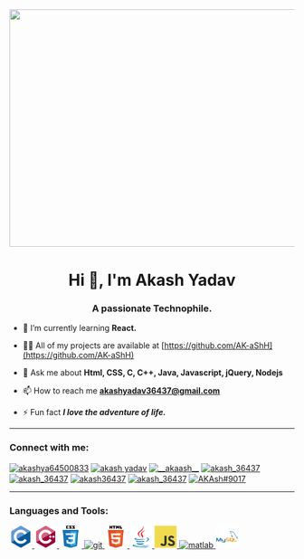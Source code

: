 

<!--
**AK-aShH/AK-aShH** is a ✨ _special_ ✨ repository because its `README.md` (this file) appears on your GitHub profile.

Here are some ideas to get you started:

- 🔭 I’m currently working on ...
- 🌱 I’m currently learning ...
- 👯 I’m looking to collaborate on ...
- 🤔 I’m looking for help with ...
- 💬 Ask me about ...
- 📫 How to reach me: ...
- 😄 Pronouns: ...
- ⚡ Fun fact: ...
-->
<img src="https://user-images.githubusercontent.com/81186992/136109249-bdc07440-79eb-4b94-9cbb-8e9ff2de691f.gif" width="1000" height="420">


<h1 align="center">Hi 👋, I'm Akash Yadav</h1>
<h3 align="center">A passionate Technophile.</h3>


- 🌱 I’m currently learning **React.**

- 👨‍💻 All of my projects are available at [https://github.com/AK-aShH](https://github.com/AK-aShH)

- 💬 Ask me about **Html, CSS, C, C++, Java, Javascript, jQuery, Nodejs**

- 📫 How to reach me **akashyadav36437@gmail.com**

- ⚡ Fun fact ***I love the adventure of life.***

<hr>
<h3 align="left">Connect with me:</h3>
<p align="left">
<a href="https://twitter.com/akashya64500833" target="blank"><img align="center" src="https://raw.githubusercontent.com/rahuldkjain/github-profile-readme-generator/master/src/images/icons/Social/twitter.svg" alt="akashya64500833" height="30" width="40" /></a>
<a href="https://www.linkedin.com/in/akash-yadav-9a8387167/" target="blank"><img align="center" src="https://raw.githubusercontent.com/rahuldkjain/github-profile-readme-generator/master/src/images/icons/Social/linked-in-alt.svg" alt="akash yadav" height="30" width="40" /></a>
<a href="https://instagram.com/__akaash__" target="blank"><img align="center" src="https://raw.githubusercontent.com/rahuldkjain/github-profile-readme-generator/master/src/images/icons/Social/instagram.svg" alt="__akaash__" height="30" width="40" /></a>
<a href="https://www.codechef.com/users/akash_36437" target="blank"><img align="center" src="https://cdn.jsdelivr.net/npm/simple-icons@3.1.0/icons/codechef.svg" alt="akash_36437" height="30" width="40" /></a>
<a href="https://www.hackerrank.com/akash_36437" target="blank"><img align="center" src="https://raw.githubusercontent.com/rahuldkjain/github-profile-readme-generator/master/src/images/icons/Social/hackerrank.svg" alt="akash_36437" height="30" width="40" /></a>
<a href="https://codeforces.com/profile/akash36437" target="blank"><img align="center" src="https://cdn.jsdelivr.net/npm/simple-icons@3.0.1/icons/codeforces.svg" alt="akash36437" height="30" width="40" /></a>
<a href="https://www.leetcode.com/akash_36437" target="blank"><img align="center" src="https://raw.githubusercontent.com/rahuldkjain/github-profile-readme-generator/master/src/images/icons/Social/leet-code.svg" alt="akash_36437" height="30" width="40" /></a>
<a href="https://discord.gg/AKAsh#9017" target="blank"><img align="center" src="https://raw.githubusercontent.com/rahuldkjain/github-profile-readme-generator/master/src/images/icons/Social/discord.svg" alt="AKAsh#9017" height="30" width="40" /></a>
</p>
<hr>
<h3 align="left">Languages and Tools:</h3>
<p align="left"> <a href="https://www.cprogramming.com/" target="_blank"> <img src="https://raw.githubusercontent.com/devicons/devicon/master/icons/c/c-original.svg" alt="c" width="40" height="40"/> </a> <a href="https://www.w3schools.com/cpp/" target="_blank"> <img src="https://raw.githubusercontent.com/devicons/devicon/master/icons/cplusplus/cplusplus-original.svg" alt="cplusplus" width="40" height="40"/> </a> <a href="https://www.w3schools.com/css/" target="_blank"> <img src="https://raw.githubusercontent.com/devicons/devicon/master/icons/css3/css3-original-wordmark.svg" alt="css3" width="40" height="40"/> </a> <a href="https://git-scm.com/" target="_blank"> <img src="https://www.vectorlogo.zone/logos/git-scm/git-scm-icon.svg" alt="git" width="40" height="40"/> </a> <a href="https://www.w3.org/html/" target="_blank"> <img src="https://raw.githubusercontent.com/devicons/devicon/master/icons/html5/html5-original-wordmark.svg" alt="html5" width="40" height="40"/> </a> <a href="https://www.java.com" target="_blank"> <img src="https://raw.githubusercontent.com/devicons/devicon/master/icons/java/java-original.svg" alt="java" width="40" height="40"/> </a> <a href="https://developer.mozilla.org/en-US/docs/Web/JavaScript" target="_blank"> <img src="https://raw.githubusercontent.com/devicons/devicon/master/icons/javascript/javascript-original.svg" alt="javascript" width="40" height="40"/> </a> <a href="https://www.mathworks.com/" target="_blank"> <img src="https://upload.wikimedia.org/wikipedia/commons/2/21/Matlab_Logo.png" alt="matlab" width="40" height="40"/> </a> <a href="https://www.mysql.com/" target="_blank"> <img src="https://raw.githubusercontent.com/devicons/devicon/master/icons/mysql/mysql-original-wordmark.svg" alt="mysql" width="40" height="40"/> </a> </p>

<!--<p><img align="left" src="https://github-readme-stats.vercel.app/api/top-langs?username=ak-ashh&show_icons=true&locale=en&layout=compact" alt="ak-ashh" /></p>

<p>&nbsp;<img align="center" src="https://github-readme-stats.vercel.app/api?username=ak-ashh&show_icons=true&locale=en" alt="ak-ashh" /></p>

<p><img align="center" src="https://github-readme-streak-stats.herokuapp.com/?user=ak-ashh&" alt="ak-ashh" /></p>-->
